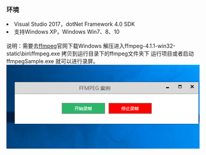 <h3>环境</h3>

<li>Visual Studio 2017，dotNet Framework 4.0 SDK</li>
<li>支持Windows XP，Windows Win7、8、10</li>
<br/>
说明：需要去<a href="http://www.ffmpeg.org/download.html" rel="nofollow">ffmpeg</a>官网下载Windows 解压进入ffmpeg-4.1.1-win32-static\bin\ffmpeg.exe
拷贝到运行目录下的ffmpeg文件夹下 运行项目或者启动ffmpegSample.exe 就可以进行录屏。
<img src="/ffmpegSolution/resources/01.gif"/>
